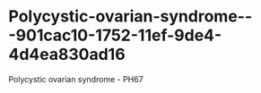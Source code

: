 # Polycystic-ovarian-syndrome---901cac10-1752-11ef-9de4-4d4ea830ad16
Polycystic ovarian syndrome - PH67
